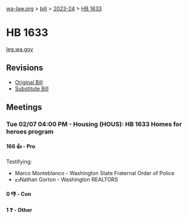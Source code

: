 [wa-law.org](/) > [bill](/bill/) > [2023-24](/bill/2023-24/) > [HB 1633](/bill/2023-24/hb/1633/)

# HB 1633
[leg.wa.gov](https://app.leg.wa.gov/billsummary?BillNumber=1633&Year=2023&Initiative=false)

## Revisions
* [Original Bill](1/)
* [Substitute Bill](S/)

## Meetings
### Tue 02/07 04:00 PM - Housing (HOUS): HB 1633 Homes for heroes program
#### 166 👍 - Pro
Testifying:
* Marco Monteblanco - Washington State Fraternal Order of Police
* 💵Nathan Gorton - Washington REALTORS

#### 0 👎 - Con

#### 1 ❓ - Other
